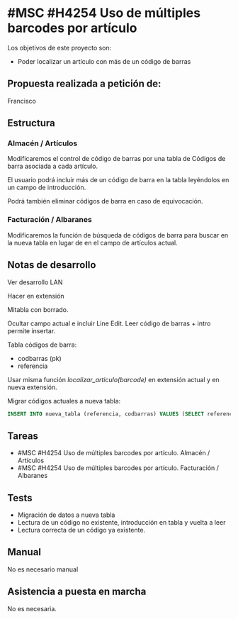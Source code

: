 # #MSC #H4254 Uso de múltiples barcodes por artículo

Los objetivos de este proyecto son:
+ Poder localizar un artículo con más de un código de barras

## Propuesta realizada a petición de:
Francisco

## Estructura

### Almacén / Artículos
Modificaremos el control de código de barras por una tabla de Códigos de barra asociada a cada artículo.

El usuario podrá incluir más de un código de barra en la tabla leyéndolos en un campo de introducción.

Podrá también eliminar códigos de barra en caso de equivocación.

### Facturación / Albaranes
Modificaremos la función de búsqueda de códigos de barra para buscar en la nueva tabla en lugar de en el campo de artículos actual.

## Notas de desarrollo
Ver desarrollo LAN

Hacer en extensión

Mitabla con borrado.

Ocultar campo actual e incluir Line Edit. Leer código de barras + intro permite insertar.

Tabla códigos de barra:
+ codbarras (pk)
+ referencia

Usar misma función _localizar_articulo(barcode)_ en extensión actual y en nueva extensión.

Migrar códigos actuales a nueva tabla:

```sql
INSERT INTO nueva_tabla (referencia, codbarras) VALUES (SELECT referencia, codbarras FROM articulos WHERE codbarras IS NOT NULL);
```

## Tareas
* #MSC #H4254 Uso de múltiples barcodes por artículo. Almacén / Artículos
* #MSC #H4254 Uso de múltiples barcodes por artículo. Facturación / Albaranes


## Tests

+ Migración de datos a nueva tabla
+ Lectura de un código no existente, introducción en tabla y vuelta a leer
+ Lectura correcta de un código ya existente.

## Manual
No es necesario manual

## Asistencia a puesta en marcha
No es necesaria.
